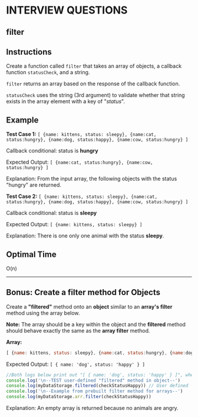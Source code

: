 # INTERVIEW QUESTIONS

## filter

## Instructions
Create a function called `filter` that takes an array of objects, a callback function `statusCheck`, and a string.

`filter` returns an array based on the response of the callback function.

`statusCheck` uses the string (3rd argument) to validate whether that string exists in the array element with a key of "*status*".


## Example
**Test Case 1:** 
```[ {name: kittens, status: sleepy}, {name:cat, status:hungry}, {name:dog, status:happy}, {name:cow, status:hungry} ]```

Callback conditional: status is **hungry**

Expected Output: ```[ {name:cat, status:hungry}, {name:cow, status:hungry} ]```

Explanation: From the input array, the following objects with the status "hungry" are returned. 


**Test Case 2:**
```[ {name: kittens, status: sleepy}, {name:cat, status:hungry}, {name:dog, status:happy}, {name:cow, status:hungry} ]```

Callback conditional: status is **sleepy**

Expected Output: ```[ {name: kittens, status: sleepy} ]```

Explanation: There is one only one animal with the status **sleepy**. 

## Optimal Time
O(n)

<hr>

## Bonus: Create a filter method for Objects
Create a **"filtered"** method onto an **object** similar to an **array's filter** method using the array below. 

**Note:** The array should be a key within the object and the **filtered** method should behave exactly the same as the **array filter** method.

**Array:** 
```javascript
[ {name: kittens, status: sleepy}, {name:cat, status:hungry}, {name:dog, status:happy}, {name:cow, status:hungry} ]
```
Expected Output: `[ { name: 'dog', status: 'happy' } ]`
```javascript
//Both logs below print out "[ { name: 'dog', status: 'happy' } ]", when validStatus is "happy"
console.log('\n--TEST user-defined "filtered" method in object--')
console.log(myDataStorage.filtered(checkStatusHappy)) // User defined 'filtered' method in object.
console.log('\n--Example from prebuilt filter method for arrays--')
console.log(myDataStorage.arr.filter(checkStatusHappy))
```

Explanation: An empty array is returned because no animals are angry. 
